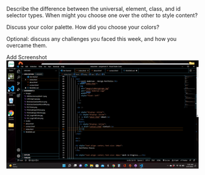 Describe the difference between the universal, element, class, and id selector types. When might you choose one over the other to style content?

Discuss your color palette. How did you choose your colors?

Optional: discuss any challenges you faced this week, and how you overcame them.

Add Screenshot
![My Screenshot](./images/AndersonScreenshotWk9.png)

